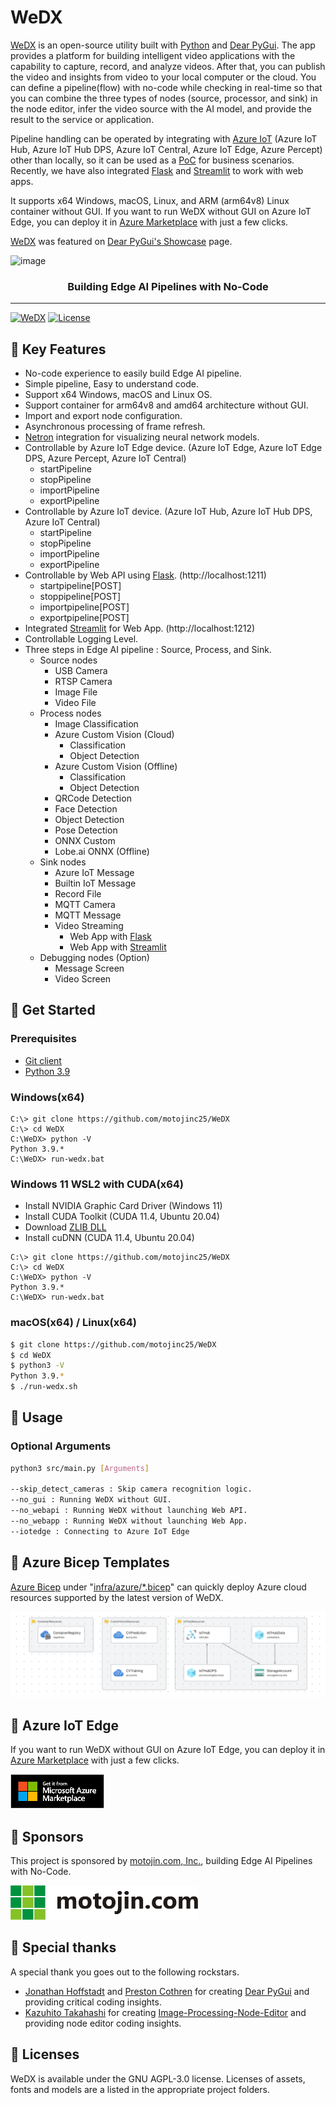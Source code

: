 # WeDX

[WeDX](https://github.com/motojinc25/WeDX/) is an open-source utility built with [Python](https://www.python.org/) and [Dear PyGui](https://github.com/hoffstadt/DearPyGui). The app provides a platform for building intelligent video applications with the capability to capture, record, and analyze videos. After that, you can publish the video and insights from video to your local computer or the cloud. You can define a pipeline(flow) with no-code while checking in real-time so that you can combine the three types of nodes (source, processor, and sink) in the node editor, infer the video source with the AI model, and provide the result to the service or application. 

Pipeline handling can be operated by integrating with [Azure IoT](https://azure.microsoft.com/en-us/solutions/iot/) (Azure IoT Hub, Azure IoT Hub DPS, Azure IoT Central, Azure IoT Edge, Azure Percept) other than locally, so it can be used as a [PoC](https://en.wikipedia.org/wiki/Proof_of_concept) for business scenarios. Recently, we have also integrated [Flask](https://flask.palletsprojects.com/) and [Streamlit](https://streamlit.io/) to work with web apps.

It supports x64 Windows, macOS, Linux, and ARM (arm64v8) Linux container without GUI. If you want to run WeDX without GUI on Azure IoT Edge, you can deploy it in [Azure Marketplace](https://azuremarketplace.microsoft.com/en-us/marketplace/apps/1604376875527.wedx-aziotedge) with just a few clicks.

[WeDX](https://github.com/motojinc25/WeDX/) was featured on [Dear PyGui's Showcase](https://github.com/hoffstadt/DearPyGui/wiki/Dear-PyGui-Showcase#wedx) page.

![image](docs/assets/images/wedx_0.10.0.gif)

<div align="center">

### Building Edge AI Pipelines with No-Code

</div>

----

[![WeDX](https://img.shields.io/badge/WeDX-0.15.0-brightgreen)](https://github.com/motojinc25/WeDX/releases/tag/wedx-0.15.0)
[![License](https://img.shields.io/badge/license-AGPL--3.0-blue)](https://www.gnu.org/licenses/agpl-3.0.html)


## 📌 Key Features

- No-code experience to easily build Edge AI pipeline.
- Simple pipeline, Easy to understand code.
- Support x64 Windows, macOS and Linux OS.
- Support container for arm64v8 and amd64 architecture without GUI.
- Import and export node configuration.
- Asynchronous processing of frame refresh.
- [Netron](https://github.com/lutzroeder/netron) integration for visualizing neural network models.
- Controllable by Azure IoT Edge device. (Azure IoT Edge, Azure IoT Edge DPS, Azure Percept, Azure IoT Central)
  - startPipeline
  - stopPipeline
  - importPipeline
  - exportPipeline
- Controllable by Azure IoT device. (Azure IoT Hub, Azure IoT Hub DPS, Azure IoT Central)
  - startPipeline
  - stopPipeline
  - importPipeline
  - exportPipeline
- Controllable by Web API using [Flask](https://flask.palletsprojects.com/). (http://localhost:1211)
  - startpipeline[POST]
  - stoppipeline[POST]
  - importpipeline[POST]
  - exportpipeline[POST]
- Integrated [Streamlit](https://streamlit.io/) for Web App. (http://localhost:1212)
- Controllable Logging Level.
- Three steps in Edge AI pipeline : Source, Process, and Sink.
  - Source nodes
    - USB Camera
    - RTSP Camera
    - Image File
    - Video File
  - Process nodes
    - Image Classification
    - Azure Custom Vision (Cloud)
      - Classification
      - Object Detection
    - Azure Custom Vision (Offline)
      - Classification
      - Object Detection
    - QRCode Detection
    - Face Detection
    - Object Detection
    - Pose Detection
    - ONNX Custom
    - Lobe.ai ONNX (Offline)
  - Sink nodes
    - Azure IoT Message
    - Builtin IoT Message
    - Record File
    - MQTT Camera
    - MQTT Message
    - Video Streaming
      - Web App with [Flask](https://flask.palletsprojects.com/)
      - Web App with [Streamlit](https://streamlit.io/)
  - Debugging nodes (Option)
    - Message Screen
    - Video Screen


## 📌 Get Started

### Prerequisites

- [Git client](https://git-scm.com/downloads/)
- [Python 3.9](https://www.python.org/downloads/)

### Windows(x64)

```
C:\> git clone https://github.com/motojinc25/WeDX
C:\> cd WeDX
C:\WeDX> python -V
Python 3.9.*
C:\WeDX> run-wedx.bat
```

### Windows 11 WSL2 with CUDA(x64)

- Install NVIDIA Graphic Card Driver (Windows 11)
- Install CUDA Toolkit (CUDA 11.4, Ubuntu 20.04)
- Download [ZLIB DLL](https://www.dll-files.com/zlib.dll.html)
- Install cuDNN (CUDA 11.4, Ubuntu 20.04)

```
C:\> git clone https://github.com/motojinc25/WeDX
C:\> cd WeDX
C:\WeDX> python -V
Python 3.9.*
C:\WeDX> run-wedx.bat
```

### macOS(x64) / Linux(x64)

```bash
$ git clone https://github.com/motojinc25/WeDX
$ cd WeDX
$ python3 -V
Python 3.9.*
$ ./run-wedx.sh
```


## 📌 Usage

### Optional Arguments

```bash
python3 src/main.py [Arguments]

--skip_detect_cameras : Skip camera recognition logic.
--no_gui : Running WeDX without GUI.
--no_webapi : Running WeDX without launching Web API.
--no_webapp : Running WeDX without launching Web App.
--iotedge : Connecting to Azure IoT Edge
```


## 📌 Azure Bicep Templates

[Azure Bicep](https://docs.microsoft.com/en-us/azure/azure-resource-manager/bicep/overview) under "[infra/azure/*.bicep](./infra/azure/README.md)" can quickly deploy Azure cloud resources supported by the latest version of WeDX.

![image](./docs/assets/images/azure_0.13.0.png)


## 📌 Azure IoT Edge

If you want to run WeDX without GUI on Azure IoT Edge, you can deploy it in [Azure Marketplace](https://azuremarketplace.microsoft.com/en-us/marketplace/apps/1604376875527.wedx-aziotedge) with just a few clicks.

[![Azure_Marketplace](./docs/assets/images/azure_marketplace.png)](https://azuremarketplace.microsoft.com/en-us/marketplace/apps/1604376875527.wedx-aziotedge)


## 📌 Sponsors

This project is sponsored by [motojin.com, Inc.](https://motojin.com), building Edge AI Pipelines with No-Code.

[![motojin.com, Inc.](./docs/assets/images/motojin_company.png)](https://motojin.com)


## 📌 Special thanks

A special thank you goes out to the following rockstars.

- [Jonathan Hoffstadt](https://github.com/hoffstadt) and [Preston Cothren](https://github.com/Pcothren) for creating [Dear PyGui](https://github.com/hoffstadt/DearPyGui/) and providing critical coding insights.
- [Kazuhito Takahashi](https://github.com/Kazuhito00) for creating [Image-Processing-Node-Editor](https://github.com/Kazuhito00/Image-Processing-Node-Editor) and providing node editor coding insights.


## 📌 Licenses

WeDX is available under the GNU AGPL-3.0 license. Licenses of assets, fonts and models are a listed in the appropriate project folders.
